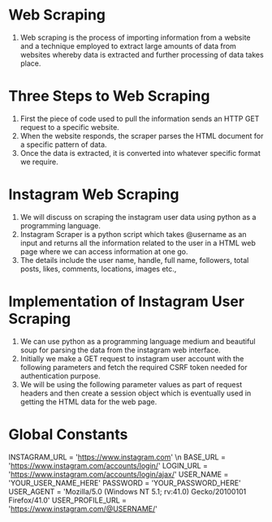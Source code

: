 # Web Scraping

1) Web scraping is the process of importing information from a website and a technique employed to extract large amounts of data from websites whereby data is extracted and further processing of data takes place.

# Three Steps to Web Scraping

1) First the piece of code used to pull the information sends an HTTP GET request to a specific website.
2) When the website responds, the scraper parses the HTML document for a specific pattern of data.
3) Once the data is extracted, it is converted into whatever specific format we require.

# Instagram Web Scraping

1) We will discuss on scraping the instagram user data using python as a programming language.
2) Instagram Scraper is a python script which takes @username as an input and returns all the information related to the user in a HTML web page where we can access information at one go. 
3) The details include the user name, handle, full name, followers, total posts, likes, comments, locations, images etc.,

# Implementation of Instagram User Scraping

1) We can use python as a programming language medium and beautiful soup for parsing the data from the instagram web interface.
2) Initially we make a GET request to instagram user account with the following parameters and fetch the required CSRF token needed for authentication purpose.
3) We will be using the following parameter values as part of request headers and then create a session object which is eventually used in getting the HTML data for the web page.

# Global Constants

INSTAGRAM_URL = 'https://www.instagram.com' \n
BASE_URL = 'https://www.instagram.com/accounts/login/'
LOGIN_URL = 'https://www.instagram.com/accounts/login/ajax/'
USER_NAME = 'YOUR_USER_NAME_HERE'
PASSWORD = 'YOUR_PASSWORD_HERE'
USER_AGENT = 'Mozilla/5.0 (Windows NT 5.1; rv:41.0) Gecko/20100101 Firefox/41.0'
USER_PROFILE_URL = 'https://www.instagram.com/@USERNAME/'

